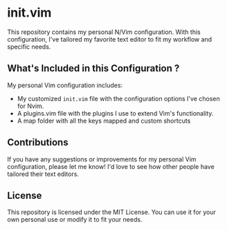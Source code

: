 # init.vim

This repository contains my personal N/Vim configuration. With this configuration, I've tailored my favorite text editor to fit my workflow and specific needs.

## What's Included in this Configuration ?

My personal Vim configuration includes:

* My customized `init.vim` file with the configuration options I've chosen for Nvim.
* A plugins.vim file with the plugins I use to extend Vim's functionality.
* A map folder with all the keys mapped and custom shortcuts
<!--* A README.md file that explains how to install and use my personal Vim configuration.-->

## Contributions

If you have any suggestions or improvements for my personal Vim configuration, please let me know! I'd love to see how other people have tailored their text editors.

## License

This repository is licensed under the MIT License. You can use it for your own personal use or modify it to fit your needs.
